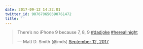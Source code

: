 ```yaml
---
date: 2017-09-12 14:22:01
twitter_id: 907670650390761472
title: ''
---
```


<blockquote class="twitter-tweet"><p lang="en" dir="ltr">There’s no iPhone 9 because 7, 8, 9 <a href="https://twitter.com/hashtag/dadjoke?src=hash&amp;ref_src=twsrc%5Etfw">#dadjoke</a> <a href="https://twitter.com/hashtag/hereallnight?src=hash&amp;ref_src=twsrc%5Etfw">#hereallnight</a></p>&mdash; Matt D. Smith (@mds) <a href="https://twitter.com/mds/status/907670172122697728?ref_src=twsrc%5Etfw">September 12, 2017</a></blockquote>
<script async src="https://platform.twitter.com/widgets.js" charset="utf-8"></script>
